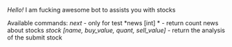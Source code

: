 *Hello!*
I am fucking awesome bot to assists you with stocks  

Available commands:
*next* - only for test
*news [int] * - return count news about stocks
*stock [name, buy_value, quant, sell_value]* - return the analysis of the submit stock